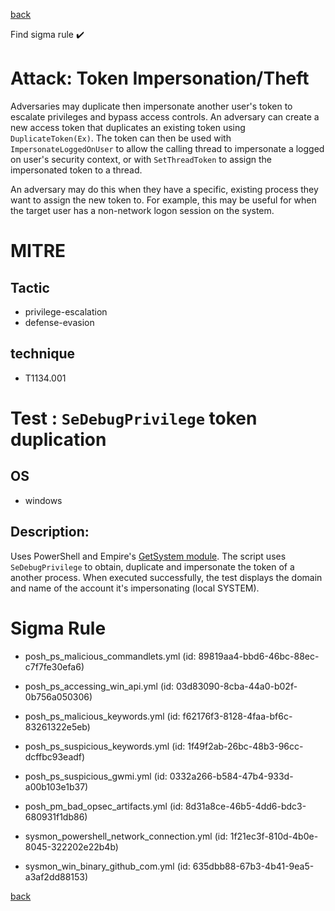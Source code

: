
[back](../index.md)

Find sigma rule :heavy_check_mark: 

# Attack: Token Impersonation/Theft 

Adversaries may duplicate then impersonate another user's token to escalate privileges and bypass access controls. An adversary can create a new access token that duplicates an existing token using <code>DuplicateToken(Ex)</code>. The token can then be used with <code>ImpersonateLoggedOnUser</code> to allow the calling thread to impersonate a logged on user's security context, or with <code>SetThreadToken</code> to assign the impersonated token to a thread.

An adversary may do this when they have a specific, existing process they want to assign the new token to. For example, this may be useful for when the target user has a non-network logon session on the system.

# MITRE
## Tactic
  - privilege-escalation
  - defense-evasion


## technique
  - T1134.001


# Test : `SeDebugPrivilege` token duplication
## OS
  - windows


## Description:
Uses PowerShell and Empire's [GetSystem module](https://github.com/BC-SECURITY/Empire/blob/v3.4.0/data/module_source/privesc/Get-System.ps1). The script uses `SeDebugPrivilege` to obtain, duplicate and impersonate the token of a another process.
When executed successfully, the test displays the domain and name of the account it's impersonating (local SYSTEM).

# Sigma Rule
 - posh_ps_malicious_commandlets.yml (id: 89819aa4-bbd6-46bc-88ec-c7f7fe30efa6)

 - posh_ps_accessing_win_api.yml (id: 03d83090-8cba-44a0-b02f-0b756a050306)

 - posh_ps_malicious_keywords.yml (id: f62176f3-8128-4faa-bf6c-83261322e5eb)

 - posh_ps_suspicious_keywords.yml (id: 1f49f2ab-26bc-48b3-96cc-dcffbc93eadf)

 - posh_ps_suspicious_gwmi.yml (id: 0332a266-b584-47b4-933d-a00b103e1b37)

 - posh_pm_bad_opsec_artifacts.yml (id: 8d31a8ce-46b5-4dd6-bdc3-680931f1db86)

 - sysmon_powershell_network_connection.yml (id: 1f21ec3f-810d-4b0e-8045-322202e22b4b)

 - sysmon_win_binary_github_com.yml (id: 635dbb88-67b3-4b41-9ea5-a3af2dd88153)



[back](../index.md)
